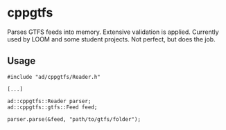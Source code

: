 # cppgtfs

Parses GTFS feeds into memory. Extensive validation is applied. Currently used by LOOM and some student projects. Not perfect, but does the job.

## Usage

```
#include "ad/cppgtfs/Reader.h"

[...]

ad::cppgtfs::Reader parser;
ad::cppgtfs::gtfs::Feed feed;

parser.parse(&feed, "path/to/gtfs/folder");
```
